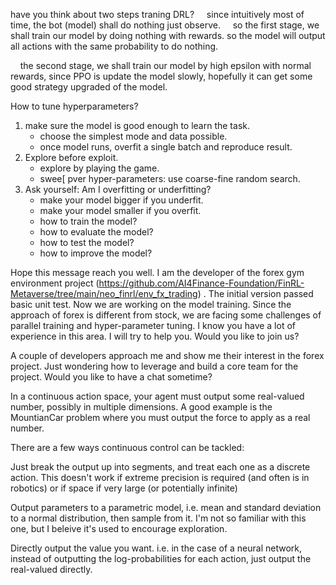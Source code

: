 have you think about two steps traning DRL?
    since intuitively most of time, the bot (model) shall do nothing just observe.
    so the first stage, we shall train our model by doing nothing with rewards. so the model will output all actions with the same probability to do nothing.

    the second stage, we shall train our model by high epsilon with normal rewards, since PPO is update the model slowly, hopefully it can get some good strategy upgraded of the model.

How to tune hyperparameters?

1. make sure the model is good enough to learn the task.
   * choose the simplest mode and data possible.
   * once model runs, overfit a single batch and reproduce result.
2. Explore before exploit.
   * explore by playing the game.
   * swee[ pver hyper-parameters: use coarse-fine random search.
3. Ask yourself: Am I overfitting or underfitting?
   * make your model bigger if you underfit.
   * make your model smaller if you overfit.
   * how to train the model?
   * how to evaluate the model?
   * how to test the model?
   * how to improve the model?  

Hope this message reach you well. I am the developer of the forex gym environment project (https://github.com/AI4Finance-Foundation/FinRL-Metaverse/tree/main/neo_finrl/env_fx_trading) . The initial version passed basic unit test. Now we are working on the model training. Since the approach of forex is different from stock, we are facing some challenges of parallel training and hyper-parameter tuning. I know you have a lot of experience in this area. I will try to help you. Would you like to join us?

A couple of developers approach me and show me their interest in the forex project. Just wondering how to leverage and build a core team for the project. Would you like to have a chat sometime?

In a continuous action space, your agent must output some real-valued number, possibly in multiple dimensions. A good example is the MountianCar problem where you must output the force to apply as a real number.

There are a few ways continuous control can be tackled:

Just break the output up into segments, and treat each one as a discrete action. This doesn't work if extreme precision is required (and often is in robotics) or if space if very large (or potentially infinite)

Output parameters to a parametric model, i.e. mean and standard deviation to a normal distribution, then sample from it. I'm not so familiar with this one, but I beleive it's used to encourage exploration.

Directly output the value you want. i.e. in the case of a neural network, instead of outputting the log-probabilities for each action, just output the real-valued directly.
